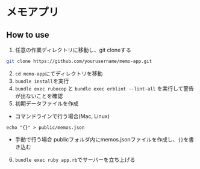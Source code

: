 # メモアプリ
## How to use
1. 任意の作業ディレクトリに移動し、git cloneする
```bash
git clone https://github.com/yourusername/memo-app.git
```
2. `cd memo-app`にてディレクトリを移動
3. `bundle install`を実行
4. `bundle exec rubocop` と `bundle exec erblint --lint-all` を実行して警告が出ないことを確認
5. 初期データファイルを作成
- コマンドラインで行う場合(Mac, Linux)
```
echo "{}" > public/memos.json
```
- 手動で行う場合
publicフォルダ内にmemos.jsonファイルを作成し、`{}`を書き込む

6. `bundle exec ruby app.rb`でサーバーを立ち上げる
